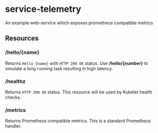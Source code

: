 # service-telemetry
An example web-service which exposes prometheus compatible metrics

## Resources

### /hello/{name}

Returns `Hello {name}` with `HTTP 200 OK` status. 
Use **/hello/{number}** to simulate a long running task resulting in high latency.

### /healthz

Returns `HTTP 200 OK` status. 
This resource will be used by Kubelet health checks.

### /metrics

Returns Prometheus compatible metrics. 
This is a standard Prometheus handler.